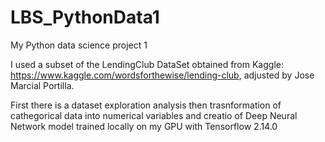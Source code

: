 # LBS_PythonData1
My Python data science project 1 

I used a subset of the LendingClub DataSet obtained from Kaggle: https://www.kaggle.com/wordsforthewise/lending-club, adjusted by Jose Marcial Portilla.

First there is a dataset exploration analysis then trasnformation of cathegorical data into numerical variables and creatio of Deep Neural Network model trained locally on my GPU with Tensorflow 2.14.0
